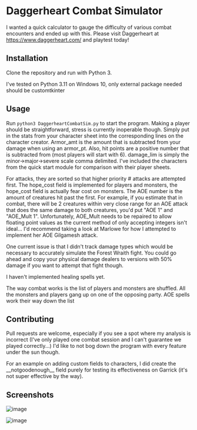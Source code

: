 # Daggerheart Combat Simulator

I wanted a quick calculator to gauge the difficulty of various combat encounters and ended up with this. Please visit Daggerheart at https://www.daggerheart.com/ and playtest today!

## Installation

Clone the repository and run with Python 3. 

I've tested on Python 3.11 on Windows 10, only external package needed should be customtkinter

## Usage

Run `python3 DaggerheartCombatSim.py` to start the program. Making a player should be straightforward, stress is currently inoperable though. Simply put in the stats from your character sheet into the corresponding lines on the character creator. Armor_amt is the amount that is subtracted from your damage when using an armor_pt. Also, hit points are a positive number that is subtracted from (most players will start with 6). damage_lim is simply the minor->major->severe scale comma delimited. I've included the characters from the quick start module for comparison with their player sheets.

For attacks, they are sorted so that higher priority # attacks are attempted first. The hope_cost field is implemented for players and monsters, the hope_cost field is actually fear cost on monsters. The AOE number is the amount of creatures hit past the first. For example, if you estimate that in combat, there will be 2 creatures within very close range for an AOE attack that does the same damage to both creatures, you'd put "AOE 1" and "AOE_Mult 1". Unfortunately, AOE_Mult needs to be repaired to allow floating point values as the current method of only accepting integers isn't ideal... I'd recommend taking a look at Marlowe for how I attempted to implement her AOE Gilgamesh attack.

One current issue is that I didn't track damage types which would be necessary to accurately simulate the Forest Wraith fight. You could go ahead and copy your physical damage dealers to versions with 50% damage if you want to attempt that fight though.

I haven't implemented healing spells yet.

The way combat works is the list of players and monsters are shuffled. All the monsters and players gang up on one of the opposing party. AOE spells work their way down the list 

## Contributing

Pull requests are welcome, especially if you see a spot where my analysis is incorrect (I've only played one combat session and I can't guarantee we played correctly...)
I'd like to not bog down the program with every feature under the sun though. 

For an example on adding custom fields to characters, I did create the \_\_notgoodenough__ field purely for testing its effectiveness on Garrick (it's not super effective by the way).

## Screenshots

![image](https://github.com/michaelperino/DaggerheartCombatSimulator/assets/33206261/5317db53-cfa0-407c-94b9-6564e6bf8a33)

![image](https://github.com/michaelperino/DaggerheartCombatSimulator/assets/33206261/c77346d2-7260-480e-a1f5-39856c519b72)
